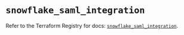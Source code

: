 # `snowflake_saml_integration`

Refer to the Terraform Registry for docs: [`snowflake_saml_integration`](https://registry.terraform.io/providers/snowflake-labs/snowflake/0.87.0/docs/resources/saml_integration).
